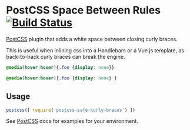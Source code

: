# PostCSS Space Between Rules [![Build Status][ci-img]][ci]

[PostCSS] plugin that adds a white space between closing curly braces. 

This is useful when inlining css into a Handlebars or a Vue.js template, as back-to-back curly braces can break the engine.

[PostCSS]: https://github.com/postcss/postcss
[ci-img]:  https://travis-ci.org/rbellingeri@gilt.com/postcss-separate-curly-braces.svg
[ci]:      https://travis-ci.org/rbellingeri@gilt.com/postcss-separate-curly-braces

```css
@media(hover:hover){.foo {display: none}}
```

```css
@media(hover:hover){.foo {display: none} }
```

## Usage

```js
postcss([ require('postcss-safe-curly-braces') ])
```

See [PostCSS] docs for examples for your environment.
